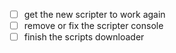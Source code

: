 - [ ] get the new scripter to work again
- [ ] remove or fix the scripter console
- [ ] finish the scripts downloader
